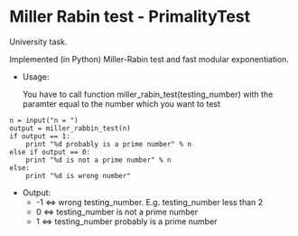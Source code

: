 Miller Rabin test - PrimalityTest
===============
University task.

Implemented (in Python) Miller-Rabin test and fast modular exponentiation.

- Usage:

	You have to call function miller_rabin_test(testing_number) with the paramter equal to the number which you want to test
```
n = input("n = ")
output = miller_rabbin_test(n)
if output == 1:
	print "%d probably is a prime number" % n
else if output == 0:
	print "%d is not a prime number" % n
else:
	print "%d is wrong number"
```
- Output:
	- -1 	<=> wrong testing_number. E.g. testing_number less than 2
	- 0 	<=> testing_number is not a prime number
	- 1 	<=> testing_number probably is a prime number

